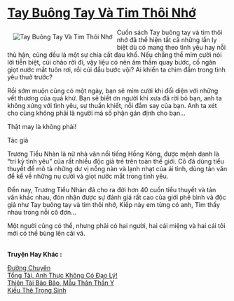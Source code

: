 <a href="https://utruyen.com/truyen/tay-buong-tay-va-tim-thoi-nho/20869/" title="Tay Buông Tay Và Tim Thôi Nhớ"><h1>Tay Buông Tay Và Tim Thôi Nhớ</h1></a><div style="display:table"><img align="right" style="float: left; padding: 10px;" src="https://utruyen.com/images/story/200x260/tay-buong-tay-va-tim-thoi-nho.jpg" alt="Tay Buông Tay Và Tim Thôi Nhớ">Cuốn sách Tay buông tay và tim thôi nhớ đã thể hiện tất cả những lần ly biệt dù có mang theo tình yêu hay nỗi thù hận, cũng đều là một sự chia cắt đau khổ. Nếu chẳng thể mỉm cười nói lời tiễn biệt, cúi chào rời đi, vậy liệu có nên âm thầm quay bước, cố ngăn giọt nước mắt tuôn rơi, rồi cúi đầu bước vội? Ai khiến ta chìm đắm trong tình yêu thuở trước?<p></p>Rồi sớm muộn cũng có một ngày, bạn sẽ mỉm cười khi đối diện với những vết thương của quá khứ. Bạn sẽ biết ơn người khi xưa đã rời bỏ bạn, anh ta không xứng với tình yêu, sự thuần khiết, nỗi đắm say của bạn. Anh ta xét cho cùng không phải là người mà số phận gán định cho bạn...<p></p>Thật may là không phải!<p></p>Tác giả<p></p>Trương Tiểu Nhàn là nữ nhà văn nổi tiếng Hồng Kông, được mệnh danh là “tri kỷ tình yêu” của rất nhiều độc giả trẻ trên toàn thế giới. Cô đã dùng tiểu thuyết để mô tả những dư vị nồng nàn và lạnh nhạt của ái tình, dùng tản văn để kể về những nụ cười và giọt nước mắt trong tình yêu.<p></p>Đến nay, Trương Tiểu Nhàn đã cho ra đời hơn 40 cuốn tiểu thuyết và tản văn khác nhau, đón nhận được sự đánh giá rất cao của giới phê bình và độc giả như Tay buông tay và tim thôi nhớ, Kiếp này em từng có anh, Tìm thấy nhau trong nỗi cô đơn…<p></p>Một người cũng có thể, nhưng phải có hai người, hai cái miệng và hai cái tôi mới có thể bùng lên cãi vã.</div><p><br><b>Truyện Hay Khác :</b></p><a href="https://utruyen.com/truyen/duong-chuyen/20867/" alt="Đường Chuyên">Đường Chuyên</a><br/><a href="https://www.flickr.com/photos/184340401@N07/48819102821/" alt="Tổng Tài, Anh Thực Không Có Đạo Lý!">Tổng Tài, Anh Thực Không Có Đạo Lý!</a><br/><a href="https://github.com/quanluxury/ngontinhhot/tree/master/truyenhay/16871/" alt="Thiên Tài Bảo Bảo, Mẫu Thân Thần Y">Thiên Tài Bảo Bảo, Mẫu Thân Thần Y</a><br/><a href="https://github.com/quanluxury/ngontinhhot/tree/master/truyenhay/18912/" alt="Kiều Thê Trọng Sinh">Kiều Thê Trọng Sinh</a><br/>